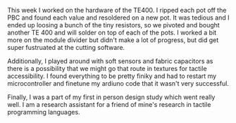 This week I worked on the hardware of the TE400. I ripped each pot off the PBC and found each value and resoldered on a new pot. It was tedious and I ended up loosing a bunch of the tiny resistors, so we pivoted and bought another TE 400 and will solder on top of each of the pots. I worked a bit more on the module divider but didn't make a lot of progress, but did get super fustruated at the cutting software. 

Additionally, I played around with soft sensors and fabric capacitors as there is a possibility that we might go that route in textures for tactile accessibility. I found everything to be pretty finiky and had to restart my microcontroller and finetune my ardiuno code that it wasn't very successful. 

Finally, I was a part of my first in person design study which went really well. I am a research assistant for a friend of mine's research in tactile programming languages. 
